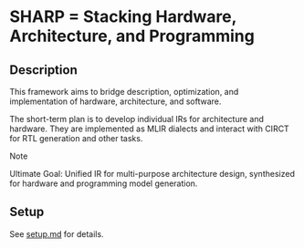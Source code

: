 # SHARP = Stacking Hardware, Architecture, and Programming

## Description

This framework aims to bridge description, optimization, and implementation of hardware, architecture, and software.

The short-term plan is to develop individual IRs for architecture and hardware. They are implemented as MLIR dialects and interact with CIRCT for RTL generation and other tasks.

> [!NOTE]
> Ultimate Goal: Unified IR for multi-purpose architecture design, synthesized for hardware and programming model generation. 

## Setup 

See [setup.md](./setup.md) for details.